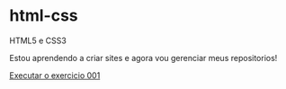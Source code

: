 # html-css
 HTML5 e CSS3

 Estou aprendendo a criar sites e agora vou gerenciar meus repositorios!

<a href="https://gustavo-csilva.github.io/html-css/"> Executar o exercicio 001</a>